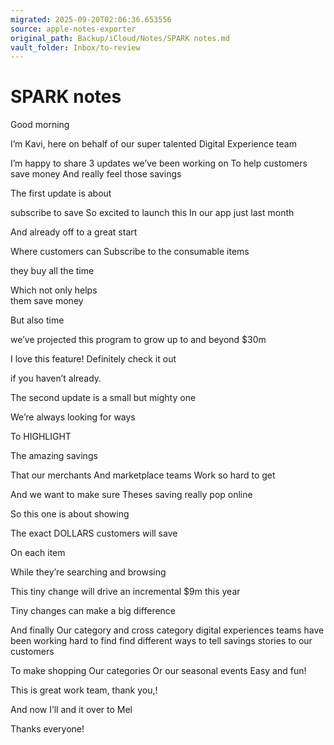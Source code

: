 ```yaml
---
migrated: 2025-09-20T02:06:36.653556
source: apple-notes-exporter
original_path: Backup/iCloud/Notes/SPARK notes.md
vault_folder: Inbox/to-review
---
```

# SPARK notes

Good morning

I’m Kavi, 
here 
on behalf 
of our 
super talented 
Digital Experience team 

I’m happy to share 3 updates
we’ve been working on
To help customers save money 
And really feel those savings

The first update 
is about 

subscribe to save
So excited to launch this
In our app just last month 

And already off to a great start

Where customers can 
Subscribe to the consumable items 

they buy all the time

Which not only helps  
them save money 

But also time

we’ve projected this program 
to grow up to 
and beyond $30m

I love this feature! 
Definitely check it out 

if you haven’t already.

The second update is a 
small but mighty one

We’re always looking for ways

To HIGHLIGHT 

The amazing savings 

That our merchants 
And marketplace teams
Work so hard to get

And we want to make sure
Theses saving really pop online

So this one is about showing 

The exact DOLLARS customers will save

On each item 

While they’re searching and browsing

This tiny change 
will drive 
an incremental 
$9m this year 

Tiny changes can make a big difference 

And finally
Our category and 
cross category 
digital experiences teams 
have been working hard 
to find find different ways 
to tell savings stories 
to our customers 

To make 
shopping 
Our categories
Or our seasonal events
Easy and fun!

This is great work team, thank you,!

And now I’ll and it over to Mel

 Thanks everyone!

